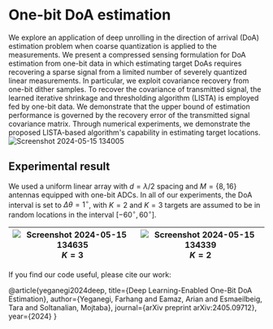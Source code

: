 # One-bit DoA estimation

 We explore an application of deep unrolling in the direction of arrival (DoA) estimation problem when  coarse quantization is applied to the measurements.
We present a  compressed sensing formulation  for DoA estimation from one-bit data in which estimating  target DoAs  requires recovering  a sparse signal from a limited number of severely quantized linear measurements. In particular, we exploit covariance recovery from one-bit dither samples. To recover the covariance of transmitted signal, the learned iterative shrinkage and thresholding algorithm (LISTA) is employed fed by one-bit data. We  demonstrate that the upper bound of estimation performance is governed by the recovery error of the transmitted signal covariance matrix.
Through numerical experiments, we demonstrate the proposed LISTA-based algorithm's capability in estimating target locations.
![Screenshot 2024-05-15 134005](https://github.com/TaraEsmaeilbeig/one_bit_DoA_estimation/assets/154453606/e201d42a-e8f1-47c6-8bfc-0f40263caba9)

## Experimental result

We used a uniform linear array with $d=\lambda/2$ spacing and $M=\{8,16\}$ antennas equipped with one-bit ADCs. In all of our experiments, the DoA interval is set to $\Delta \theta=1^{\circ}$, with $K=2$ and $K=3$ targets are assumed to be in random locations in the interval $[-60^{\circ},60^{\circ}]$. 




|![Screenshot 2024-05-15 134635](https://github.com/TaraEsmaeilbeig/one_bit_DoA_estimation/assets/154453606/65879b8c-b2c3-45af-9e95-e6a6e52d7fde)<br>$K=3$|![Screenshot 2024-05-15 134339](https://github.com/TaraEsmaeilbeig/one_bit_DoA_estimation/assets/154453606/82157b81-582c-42a5-ab27-c7d1b012798b)<br>$K=2$|
|:-:|:-:|

If you find  our code useful, please cite our work: 

@article{yeganegi2024deep,
  title={Deep Learning-Enabled One-Bit DoA Estimation},
  author={Yeganegi, Farhang and Eamaz, Arian and Esmaeilbeig, Tara and Soltanalian, Mojtaba},
  journal={arXiv preprint arXiv:2405.09712},
  year={2024}
}
